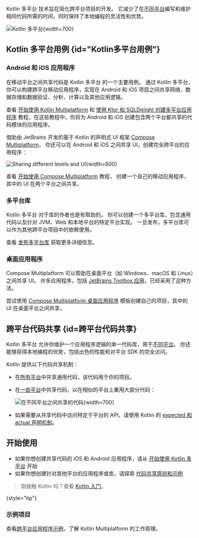 [//]: # (title: Kotlin 多平台)
[//]: # (描述：Kotlin Multiplatform 允许创建适用于桌面、Web 和移动设备的跨平台应用程序。在保持本地用户体验的同时共享应用逻辑。)

Kotlin 多平台 技术旨在简化跨平台项目的开发。
它减少了在[不同平台](#Kotlin多平台用例)编写和维护相同代码所需的时间，同时保持了本地编程的灵活性和优势。

![Kotlin 多平台](kotlin-multiplatform.svg){width=700}

## Kotlin 多平台用例 {id="Kotlin多平台用例"}

### Android 和 iOS 应用程序

在移动平台之间共享代码是 Kotlin 多平台 的一个主要用例。
通过 Kotlin 多平台，你可以构建跨平台移动应用程序，实现在 Android 和 iOS 项目之间共享网络、数据存储和数据验证、分析、计算以及其他应用逻辑。

查看 [开始使用 Kotlin Multiplatform](https://www.jetbrains.com/help/kotlin-multiplatform-dev/multiplatform-getting-started.html)
和 [使用 Ktor 和 SQLDelight 创建多平台应用程序](https://www.jetbrains.com/help/kotlin-multiplatform-dev/multiplatform-ktor-sqldelight.html)
教程，在这些教程中，你将为 Android 和 iOS 创建包含两个平台都共享的代码模块的应用程序。

借助由 JetBrains 开发的基于 Kotlin 的声明式 UI 框架 [Compose Multiplatform](https://www.jetbrains.com/lp/compose-multiplatform/)，
你还可以在 Android 和 iOS 之间共享 UI，创建完全跨平台的应用程序：

![Sharing different levels and UI](multiplatform-compose.svg){width=600}

查看 [开始使用 Compose Multiplatform](https://github.com/JetBrains/compose-multiplatform-ios-android-template/#readme) 教程，
创建一个自己的移动应用程序，其中的 UI 在两个平台之间共享。

### 多平台库

Kotlin 多平台 对于库的作者也是有帮助的。
你可以创建一个多平台库，包含通用代码以及针对 JVM、Web 和本地平台的特定平台实现。
一旦发布，多平台库可以作为其他跨平台项目中的依赖使用。

查看 [发布多平台库](multiplatform-publish-lib.md) 获取更多详细信息。

### 桌面应用程序

Compose Multiplatform 可以帮助在桌面平台（如 Windows、macOS 和 Linux）之间共享 UI。
许多应用程序，包括 [JetBrains Toolbox 应用](https://blog.jetbrains.com/kotlin/2021/12/compose-multiplatform-toolbox-case-study/)，已经采用了这种方法。

尝试使用 [Compose Multiplatform 桌面应用程序](https://github.com/JetBrains/compose-multiplatform-desktop-template#readme) 模板创建自己的项目，其中的 UI 在桌面平台之间共享。

## 跨平台代码共享 {id=跨平台代码共享}

Kotlin 多平台 允许你维护一个应用程序逻辑的单一代码库，用于[不同平台](multiplatform-dsl-reference.md#targets)。
你还能够获得本地编程的优势，包括出色的性能和对平台 SDK 的完全访问。

Kotlin 提供以下代码共享机制：

* 在[所有平台](multiplatform-share-on-platforms.md#share-code-on-all-platforms)中共享通用代码，该代码用于你的项目。
* 在[一些平台](multiplatform-share-on-platforms.md#share-code-on-similar-platforms)中共享代码，以在相似的平台上重用大部分代码：

  ![在不同平台之间共享的代码](kotlin-multiplatform-hierarchical-structure.svg){width=700}

* 如果需要从共享代码中访问特定于平台的 API，请使用 Kotlin 的 [expected 和 actual 声明机制](multiplatform-expect-actual.md)。

## 开始使用

* 如果你想创建共享代码的 iOS 和 Android 应用程序，请从 [开始使用 Kotlin 多平台](https://www.jetbrains.com/help/kotlin-multiplatform-dev/multiplatform-getting-started.html) 开始
* 如果你想创建针对其他平台的应用程序或库，请探索 [代码共享原则和示例](multiplatform-share-on-platforms.md)

> 刚接触 Kotlin 吗？查看 [Kotlin 入门](getting-started.md)。
>
{style="tip"}

### 示例项目

查看[跨平台应用程序示例](https://www.jetbrains.com/help/kotlin-multiplatform-dev/multiplatform-samples.html)，了解 Kotlin Multiplatform 的工作原理。
